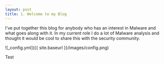 ```yaml
---
layout: post
title: 1. Welcome to my Blog
---
```


I've put together this blog for anybody who has an interest in Malware and what goes along with it. In my current role I do a lot of Malware analysis and thought it would be cool to share this with the security community.

![_config.yml]({{ site.baseurl }}/images/config.png)

Test
